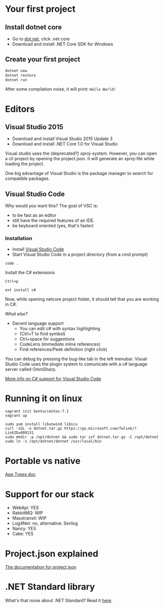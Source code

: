 # Your first project

## Install dotnet core

- Go to [dot.net](http://dot.net), click .net core
- Download and install .NET Core SDK for Windows

## Create your first project

```sh
dotnet new
dotnet restore
dotnet run
```
After some compilation noise, it will print: `Hello World!`

# Editors

## Visual Studio 2015

- Download and install Visual Studio 2015 Update 3
- Download and install .NET Core 1.0 for Visual Studio

Visual studio uses the (deprecated?) xproj-system. However, you can open a cli project by opening the project.json. It will generate an xproj-file while loading the project.

One big advantage of Visual Studio is the package manager to search for compatible packages.

## Visual Studio Code

Why would you want this? The goal of VSC is:
* to be fast as an editor
* still have the required features of an IDE.
* be keyboard oriented (yes, that's faster)

### Installation 
- Install [Visual Studio Code](https://code.visualstudio.com) 
- Start Visual Studio Code in a project directory (from a cmd prompt)

`code .`

Install the C# extensions

`Ctrl+p`

`ext install c#`

Now, while opening netcore project folder, it should tell that you are working in C#.

*What else?*
* Decent language support
  * You can edit c# with syntax highlighting
  * (Ctrl+T to find symbol)
  * Ctrl+space for suggestions
  * CodeLens (immediate inline references)
  * Find references/Peek definition (right click)

You can debug by pressing the bug-like tab in the left menubar. Visual Studio Code uses the plugin system to comunicate with a c# language server called OmniSharp. 

[More info on C# support for Visual Studio Code](https://code.visualstudio.com/Docs/languages/csharp)

# Running it on linux
```
vagrant init bento/centos-7.1
vagrant up
```

```
sudo yum install libunwind libicu
curl -sSL -o dotnet.tar.gz https://go.microsoft.com/fwlink/?LinkID=809131
sudo mkdir -p /opt/dotnet && sudo tar zxf dotnet.tar.gz -C /opt/dotnet
sudo ln -s /opt/dotnet/dotnet /usr/local/bin
```

# Portable vs native

[App Types doc](https://github.com/dotnet/core-docs/blob/master/docs/core/app-types.md)


# Support for our stack

* WebApi: YES
* RabbitMQ: WIP
* Masstransit: WIP
* Log4Net: no, alternative: Serilog
* Nancy: YES
* Cake: YES


# Project.json explained

[The documentation for project.json ](https://github.com/aspnet/Home/wiki/Project.json-file)



# .NET Standard library

What's that noise about .NET Standard? Read it [here](https://github.com/dotnet/core-docs/blob/master/docs/standard/library.md).
